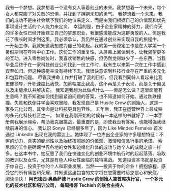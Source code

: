 我有一个梦想。我梦想着一个没有女人等着创业的未来。我梦想着一个未来，每个女人都克服了对失败的恐惧，并找到了拥抱未知的勇气。
我梦想着一个未来，我们的成功不是由社会赋予我们的地位来定义，而是由我们根据自己的价值观和优先事项设计生活的个人能力来定义。
幸运的是，由于企业家精神的努力，我们今天的许多女性已经开始建立自己的梦想职业，我很感激能成为这群勇敢的人。但是我花了很长时间才到这里，我必须承认，我仍然在通过创业来实现自我的旅程中。
一开始工作，我就知道我想成为自己的老板。我的第一份稳定工作是在大学第一个暑假期间在呼叫中心工作。这份工作的重复性，从屏幕上阅读剧本，让我渴望更多的互动。进入零售岗位时，我喜欢销售的快感，但仍然觉得缺少了一些东西。当我毕业后终于在一家科技创业公司找到一份工作时，我有生以来第一次在工作中感到宾至如归。但这种感觉并没有持续下去。我很快意识到科技行业存在严重的多元化和包容性问题。
尽管我拼命工作并打破了我的目标，但我看到同龄人看起来比我更像领导，升职速度比我快，加薪幅度比我高。这不再是关于表现，而是关于偏见以及未能承认并解决它。
我知道我想为此做点什么——但是怎么做？这里面能有生意吗？我不知道如何找到最紧迫问题的答案，也不知道如何开始。通过跌跌撞撞、失败和跌倒并学会喜欢冒险，我发现自己是 Hustle Crew 的创始人，这是一家多元化公司，其使命是让科技更具包容性。
五年后，我正在运营世界上最成熟的多元化科技社区之一。
如果在我刚开始的时候有一本这样的书就好了：一本手册向我展示绳索，帮助我克服挑战，最重要的是，即使我没有答案，也能增强我继续前进的信心。
我认识 Sonya 已经很多年了，因为 Like Minded Females 首次通过 LinkedIn 出现在我的雷达上。她体现了一位杰出企业家的许多理想特征：不懈的动力、真实的脆弱性以及始终按照她的价值观、激情和信念行事的承诺。
索尼娅的工作是确保世界各地的女性和边缘化群体的成功与她个人的成就之旅一样多。在这本书中，她反思了我们在快速变化的创业环境中航行时的起起落落、吸取的教训以及女性，尤其是有色人种女性面临的独特挑战。
知道投资本书就是投资于你自己，投资于你的个人和职业发展，当然——投资于你的企业！拥抱旅程，感受它的所有痛苦和荣耀，并知道这里包含的文字将在您需要时给您信心和安慰。
阅读愉快！
**阿巴德西·奥桑萨德**
**Hustle Crew 的创始人兼首席执行官，**
**一个多元化的技术社区和培训公司，**
**每周播客 Techish 的联合主持人**

